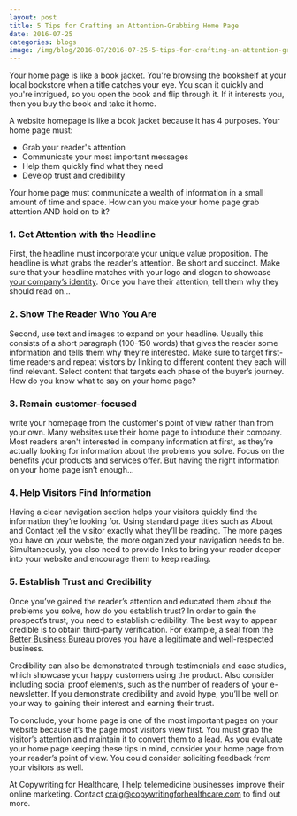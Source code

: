 ```yaml
--- 
layout: post
title: 5 Tips for Crafting an Attention-Grabbing Home Page
date: 2016-07-25
categories: blogs
image: /img/blog/2016-07/2016-07-25-5-tips-for-crafting-an-attention-grabbing-home-page.png
---
```


Your home page is like a book jacket. You're browsing the bookshelf at your local bookstore when a title catches your eye. You scan it quickly and you're intrigued, so you open the book and flip through it. If it interests you, then you buy the book and take it home.

A website homepage is like a book jacket because it has 4 purposes. Your home page must: 

* Grab your reader's attention
* Communicate your most important messages
* Help them quickly find what they need
* Develop trust and credibility

Your home page must communicate a wealth of information in a small amount of time and space. How can you make your home page grab attention AND hold on to it?

### 1. Get Attention with the Headline

First, the headline must incorporate your unique value proposition. The headline is what grabs the reader's attention. Be short and succinct. Make sure that your headline matches with your logo and slogan to showcase [your company’s identity](http://www.keywebconcepts.com/blog/2010/08/16/the-importance-of-your-sites-homepage/). Once you have their attention, tell them why they should read on…

### 2. Show The Reader Who You Are

Second, use text and images to expand on your headline. Usually this consists of a short paragraph (100-150 words) that gives the reader some information and tells them why they're interested. Make sure to target first-time readers and repeat visitors by linking to different content they each will find relevant. Select content that targets each phase of the buyer’s journey. How do you know what to say on your home page?

### 3. Remain customer-focused

write your homepage from the customer's point of view rather than from your own. Many websites use their home page to introduce their company. Most readers aren't interested in company information at first, as they’re actually looking for information about the problems you solve. Focus on the benefits your products and services offer. But having the right information on your home  page isn’t enough…

### 4. Help Visitors Find Information

Having a clear navigation section helps your visitors quickly find the information they’re looking for. Using standard page titles such as About and Contact tell the visitor exactly what they’ll be reading. The more pages you have on your website, the more organized your navigation needs to be. Simultaneously, you also need to provide links to bring your reader deeper into your website and encourage them to keep reading. 

### 5. Establish Trust and Credibility

Once you’ve gained the reader’s attention and educated them about the problems you solve, how do you establish trust? In order to gain the prospect’s trust, you need to establish credibility. The best way to appear credible is to obtain third-party verification. For example, a seal from the [Better Business Bureau](https://www.bbb.org/) proves you have a legitimate and well-respected business. 

Credibility can also be demonstrated through testimonials and case studies, which showcase your happy customers using the product. Also consider including social proof elements, such as the number of readers of your e-newsletter. If you demonstrate credibility and avoid hype, you’ll be well on your way to gaining their interest and earning their trust.

To conclude, your home page is one of the most important pages on your website because it’s the page most visitors view first. You must grab the visitor’s attention and maintain it to convert them to a lead. As you evaluate your home page keeping these tips in mind, consider your home page from your reader’s point of view. You could consider soliciting feedback from your visitors as well.

At Copywriting for Healthcare, I help telemedicine businesses improve their online marketing. Contact craig@copywritingforhealthcare.com to find out more.